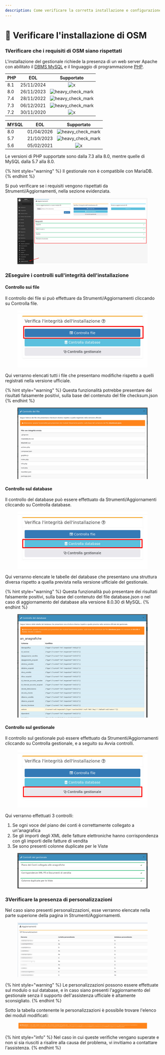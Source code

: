 ```yaml
---
description: Come verificare la corretta installazione e configurazione di OpenSTAManager
---
```


# 🔨 Verificare l'installazione di OSM

### 1️Verificare che i requisiti di OSM siano rispettati

L'installazione del gestionale richiede la presenza di un web server Apache con abilitato il [DBMS MySQL](https://www.mysql.com) e il linguaggio di programmazione [PHP](https://php.net).



| PHP | EOL        |                                                        Supportato                                                       |
| --- | ---------- | :---------------------------------------------------------------------------------------------------------------------: |
| 8.1 | 25/11/2024 |         <img src="https://github.githubassets.com/images/icons/emoji/unicode/274c.png" alt="x" data-size="line">        |
| 8.0 | 26/11/2023 | <img src="https://github.githubassets.com/images/icons/emoji/unicode/2714.png" alt="heavy_check_mark" data-size="line"> |
| 7.4 | 28/11/2022 | <img src="https://github.githubassets.com/images/icons/emoji/unicode/2714.png" alt="heavy_check_mark" data-size="line"> |
| 7.3 | 06/12/2021 | <img src="https://github.githubassets.com/images/icons/emoji/unicode/2714.png" alt="heavy_check_mark" data-size="line"> |
| 7.2 | 30/11/2020 |         <img src="https://github.githubassets.com/images/icons/emoji/unicode/274c.png" alt="x" data-size="line">        |



| MYSQL | EOL        |                                                        Supportato                                                       |
| ----- | ---------- | :---------------------------------------------------------------------------------------------------------------------: |
| 8.0   | 01/04/2026 | <img src="https://github.githubassets.com/images/icons/emoji/unicode/2714.png" alt="heavy_check_mark" data-size="line"> |
| 5.7   | 21/10/2023 | <img src="https://github.githubassets.com/images/icons/emoji/unicode/2714.png" alt="heavy_check_mark" data-size="line"> |
| 5.6   | 05/02/2021 |         <img src="https://github.githubassets.com/images/icons/emoji/unicode/274c.png" alt="x" data-size="line">        |

Le versioni di PHP supportate sono dalla 7.3 alla 8.0, mentre quelle di MySQL dalla 5.7 alla 8.0.

{% hint style="warning" %}
Il gestionale non è compatibile con MariaDB.
{% endhint %}

Si può verificare se i requisiti vengono rispettati da Strumenti/Aggiornamenti, nella sezione evidenziata.

<figure><img src="../../.gitbook/assets/immagine (73).png" alt=""><figcaption></figcaption></figure>

### 2️Eseguire i controlli sull'integrità dell'installazione

#### Controllo sui file

Il controllo dei file si può effettuare da Strumenti/Aggiornamenti cliccando su Controlla file.

<figure><img src="../../.gitbook/assets/immagine (81).png" alt=""><figcaption></figcaption></figure>

Qui verranno elencati tutti i file che presentano modifiche rispetto a quelli registrati nella versione ufficiale.

{% hint style="warning" %}
Questa funzionalità potrebbe presentare dei risultati falsamente positivi, sulla base del contenuto del file checksum.json
{% endhint %}

<figure><img src="../../.gitbook/assets/immagine (67).png" alt=""><figcaption></figcaption></figure>

#### Controllo sul database

Il controllo del database può essere effettuato da Strumenti/Aggiornamenti cliccando su Controlla database.

<figure><img src="../../.gitbook/assets/immagine (63).png" alt=""><figcaption></figcaption></figure>

Qui verranno elencate le tabelle del database che presentano una struttura diversa rispetto a quella prevista nella versione ufficiale del gestionale.

{% hint style="warning" %}
Questa funzionalità può presentare dei risultati falsamente positivi, sulla base del contenuto del file database.json o nel caso di aggiornamento del database alla versione 8.0.30 di MySQL.
{% endhint %}

<figure><img src="../../.gitbook/assets/immagine (58).png" alt=""><figcaption></figcaption></figure>

#### Controllo sul gestionale

Il controllo sul gestionale può essere effettuato da Strumenti/Aggiornamenti cliccando su Controlla gestionale, e a seguito su Avvia controlli.

<figure><img src="../../.gitbook/assets/immagine (68).png" alt=""><figcaption></figcaption></figure>

Qui verranno effettuati 3 controlli:

1. Se ogni voce del piano dei conti è correttamente collegato a un'anagrafica
2. Se gli importi degli XML delle fatture elettroniche hanno corrispondenza con gli importi delle fatture di vendita
3. Se sono presenti colonne duplicate per le Viste

<figure><img src="../../.gitbook/assets/immagine (62).png" alt=""><figcaption></figcaption></figure>

### 3️Verificare la presenza di personalizzazioni

Nel caso siano presenti personalizzazioni, esse verranno elencate nella parte superione della pagina in Strumenti/Aggiornamenti.

<figure><img src="../../.gitbook/assets/immagine (75).png" alt=""><figcaption></figcaption></figure>

{% hint style="warning" %}
Le personalizzazioni possono essere effettuate sul modulo o sul database, e in caso siano presenti l'aggiornamento del gestionale senza il supporto dell'assistenza ufficiale è altamente sconsigliato.
{% endhint %}

Sotto la tabella contenente le personalizzazioni è possibile trovare l'elenco dei moduli modificati:

<figure><img src="../../.gitbook/assets/immagine (59).png" alt=""><figcaption></figcaption></figure>

{% hint style="info" %}
Nel caso in cui queste verifiche vengano superate e non si sia riusciti a risalire alla causa del problema, vi invitiamo a contattare l'assistenza.
{% endhint %}

